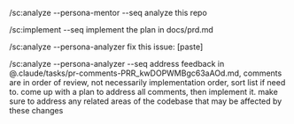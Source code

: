/sc:analyze --persona-mentor --seq analyze this repo

/sc:implement --seq implement the plan in docs/prd.md

/sc:analyze --persona-analyzer fix this issue: [paste]

/sc:analyze --persona-analyzer --seq address feedback in @.claude/tasks/pr-comments-PRR_kwDOPWMBgc63aAOd.md, comments are in order of review, not necessarily implementation order, sort list if need to. come up with a plan to address all comments, then implement it. make sure to address any related areas of the codebase that may be affected by these changes